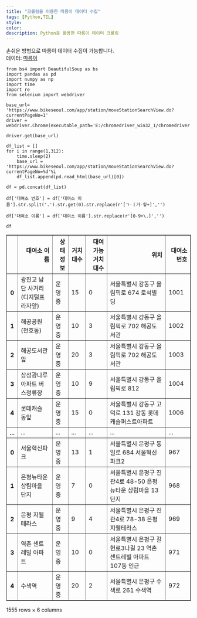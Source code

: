 ```yaml
---
title: "크롤링을 이용한 따릉이 데이터 수집"
tags: [Python,TIL]
style: 
color:
description: Python을 활용한 따릉이 데이터 크롤링
---
```

손쉬운 방법으로 따릉이 데이터 수집이 가능합니다. <br/>
데이터: [따릉이](https://www.bikeseoul.com/app/station/moveStationSearchView.do?currentPageNo=1)   
```
from bs4 import BeautifulSoup as bs
import pandas as pd
import numpy as np
import time
import re
from selenium import webdriver
```


```
base_url= 'https://www.bikeseoul.com/app/station/moveStationSearchView.do?currentPageNo=1'
driver = webdriver.Chrome(executable_path='E:/chromedriver_win32_1/chromedriver.exe')
```


```
driver.get(base_url)
```


```
df_list = []
for i in range(1,312):
    time.sleep(2)
    base_url = 'https://www.bikeseoul.com/app/station/moveStationSearchView.do?currentPageNo=%d'%i
    df_list.append(pd.read_html(base_url)[0])
```


```
df = pd.concat(df_list)
```


```
df['대여소 번호'] = df['대여소 이름'].str.split('.').str.get(0).str.replace(r'[ㄱ-ㅣ가-힣+]','')
```


```
df['대여소 이름'] = df['대여소 이름'].str.replace(r'[0-9+\.]','')
```


```
df
```




<div>
<style scoped>
    .dataframe tbody tr th:only-of-type {
        vertical-align: middle;
    }

    .dataframe tbody tr th {
        vertical-align: top;
    }

    .dataframe thead th {
        text-align: right;
    }
</style>
<table border="1" class="dataframe">
  <thead>
    <tr style="text-align: right;">
      <th></th>
      <th>대여소 이름</th>
      <th>상태정보</th>
      <th>거치대수</th>
      <th>대여가능거치대수</th>
      <th>위치</th>
      <th>대여소 번호</th>
    </tr>
  </thead>
  <tbody>
    <tr>
      <th>0</th>
      <td>광진교 남단 사거리(디지털프라자앞)</td>
      <td>운영중</td>
      <td>15</td>
      <td>0</td>
      <td>서울특별시 강동구 올림픽로 674 로석빌딩</td>
      <td>1001</td>
    </tr>
    <tr>
      <th>1</th>
      <td>해공공원(천호동)</td>
      <td>운영중</td>
      <td>10</td>
      <td>3</td>
      <td>서울특별시 강동구 올림픽로 702 해공도서관</td>
      <td>1002</td>
    </tr>
    <tr>
      <th>2</th>
      <td>해공도서관앞</td>
      <td>운영중</td>
      <td>20</td>
      <td>3</td>
      <td>서울특별시 강동구 올림픽로 702 해공도서관</td>
      <td>1003</td>
    </tr>
    <tr>
      <th>3</th>
      <td>삼성광나루아파트 버스정류장</td>
      <td>운영중</td>
      <td>10</td>
      <td>9</td>
      <td>서울특별시 강동구 올림픽로 812</td>
      <td>1004</td>
    </tr>
    <tr>
      <th>4</th>
      <td>롯데캐슬 동앞</td>
      <td>운영중</td>
      <td>15</td>
      <td>0</td>
      <td>서울특별시 강동구 고덕로 131 강동 롯데캐슬퍼스트아파트</td>
      <td>1006</td>
    </tr>
    <tr>
      <th>...</th>
      <td>...</td>
      <td>...</td>
      <td>...</td>
      <td>...</td>
      <td>...</td>
      <td>...</td>
    </tr>
    <tr>
      <th>0</th>
      <td>서울혁신파크</td>
      <td>운영중</td>
      <td>13</td>
      <td>1</td>
      <td>서울특별시 은평구 통일로 684 서울혁신파크2</td>
      <td>967</td>
    </tr>
    <tr>
      <th>1</th>
      <td>은평뉴타운 상림마을 단지</td>
      <td>운영중</td>
      <td>7</td>
      <td>0</td>
      <td>서울특별시 은평구 진관4로 48-50 은평뉴타운 상림마을 13단지</td>
      <td>968</td>
    </tr>
    <tr>
      <th>2</th>
      <td>은평 지웰테라스</td>
      <td>운영중</td>
      <td>9</td>
      <td>4</td>
      <td>서울특별시 은평구 진관4로 78-38 은평 지웰테라스</td>
      <td>969</td>
    </tr>
    <tr>
      <th>3</th>
      <td>역촌 센트레빌 아파트</td>
      <td>운영중</td>
      <td>10</td>
      <td>0</td>
      <td>서울특별시 은평구 갈현로3나길 23 역촌 센트레빌 아파트 107동 인근</td>
      <td>971</td>
    </tr>
    <tr>
      <th>4</th>
      <td>수색역</td>
      <td>운영중</td>
      <td>20</td>
      <td>2</td>
      <td>서울특별시 은평구 수색로 261 수색역</td>
      <td>972</td>
    </tr>
  </tbody>
</table>
<p>1555 rows × 6 columns</p>
</div>


